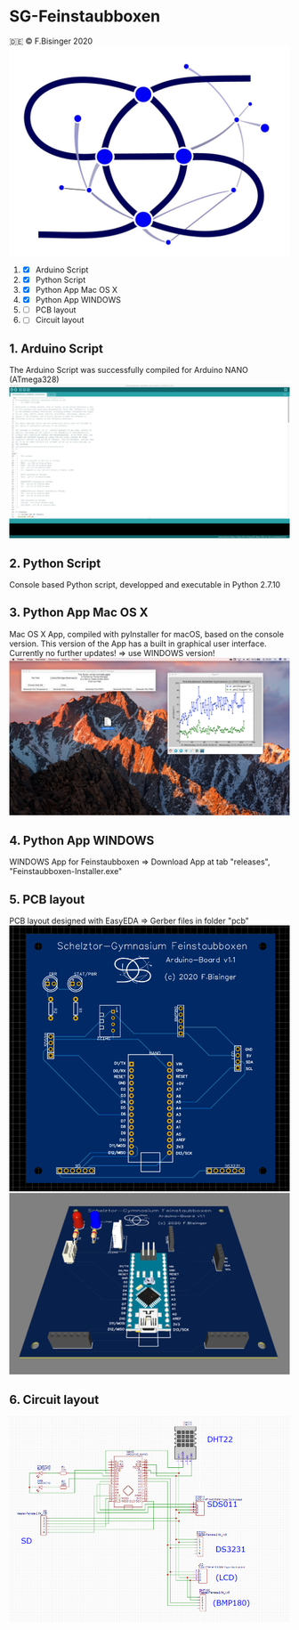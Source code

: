 # SG-Feinstaubboxen
:de: © F.Bisinger 2020
![Logo](/img/Logo_SG_Digitalisierung.jpg)
1. - [x] Arduino Script
2. - [x] Python Script
3. - [x] Python App Mac OS X
4. - [x] Python App WINDOWS
5. - [ ] PCB layout
6. - [ ] Circuit layout
## 1. Arduino Script
The Arduino Script was successfully compiled for Arduino NANO (ATmega328)
![Arduino](/img/figure_5.png)
## 2. Python Script
Console based Python script, developped and executable in Python 2.7.10
## 3. Python App Mac OS X
Mac OS X App, compiled with pyInstaller for macOS, based on the console version.
This version of the App has a built in graphical user interface.
Currently no further updates! => use WINDOWS version!
![macOS](/img/figure_4.png)
## 4. Python App WINDOWS
WINDOWS App for Feinstaubboxen
=> Download App at tab "releases", "Feinstaubboxen-Installer.exe"
## 5. PCB layout
PCB layout designed with EasyEDA
=> Gerber files in folder "pcb"
![PCB](/img/pcb_1.png)
![PCB](/img/pcb_2.png)
## 6. Circuit layout
![Circuit](/img/circuit.png)
